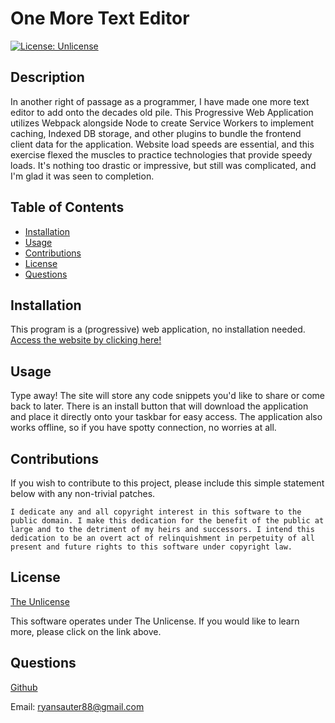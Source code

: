 # One More Text Editor
  [![License: Unlicense](https://img.shields.io/badge/license-Unlicense-blue.svg)](http://unlicense.org/)

## Description
In another right of passage as a programmer, I have made one more text editor to add onto the decades old pile. This Progressive Web Application utilizes Webpack alongside Node to create Service Workers to implement caching, Indexed DB storage, and other plugins to bundle the frontend client data for the application. Website load speeds are essential, and this exercise flexed the muscles to practice technologies that provide speedy loads. It's nothing too drastic or impressive, but still was complicated, and I'm glad it was seen to completion.

## Table of Contents
- [Installation](#installation)
- [Usage](#usage)
- [Contributions](#contributions)
- [License](#license)
- [Questions](#questions)

## Installation
This program is a (progressive) web application, no installation needed.
[Access the website by clicking here!](https://one-more-text-editor.onrender.com)

## Usage
Type away! The site will store any code snippets you'd like to share or come back to later. There is an install button that will download the application and place it directly onto your taskbar for easy access. The application also works offline, so if you have spotty connection, no worries at all.

## Contributions
If you wish to contribute to this project, please include this simple statement below with any non-trivial patches. 

`I dedicate any and all copyright interest in this software to the public domain. I make this dedication for the benefit of the public at large and to the detriment of my heirs and successors. I intend this dedication to be an overt act of relinquishment in perpetuity of all present and future rights to this software under copyright law.`

## License
[The Unlicense](http://unlicense.org/)

This software operates under The Unlicense. If you would like to learn more, please click on the link above.

## Questions
[Github](https://github.com/RedKnight88)

Email: ryansauter88@gmail.com